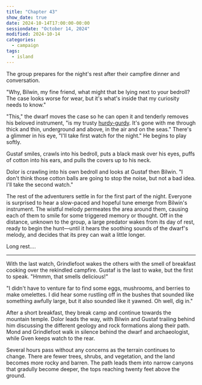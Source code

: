 ```yaml
---
title: "Chapter 43"
show_date: true
date: 2024-10-14T17:00:00-00:00
sessiondate: "October 14, 2024"
modified: 2024-10-14
categories:
  - campaign
tags:
  - island
---
```


The group prepares for the night's rest after their campfire dinner and conversation.

"Why, Bilwin, my fine friend, what might that be lying next to your bedroll? The case looks
worse for wear, but it's what's inside that my curiosity needs to know."

"This," the dwarf moves the case so he can open it and tenderly removes his beloved
instrument, "is my trusty [hurdy-gurdy](https://en.wikipedia.org/wiki/Hurdy-gurdy). 
It's gone with me through thick and thin, underground and above, in the air and on
the seas." There's a glimmer in his eye, "I'll take first watch for the night." He
begins to play softly.

Gustaf smiles, crawls into his bedroll, puts a black mask over his eyes, puffs of cotton into
his ears, and pulls the covers up to his neck.

Dolor is crawling into his own bedroll and looks at Gustaf then Bilwin. "I don't think those
cotton balls are going to stop the noise, but not a bad idea. I'll take the second watch."

The rest of the adventurers settle in for the first part of the night. Everyone is
surprised to hear a slow-paced and hopeful tune emerge from Bilwin's instrument. The
wistful melody permeates the area around them, causing each of them to smile for some
triggered memory or thought. Off in the distance, unknown to the group, a large predator
wakes from its day of rest, ready to begin the hunt—until it hears the soothing sounds
of the dwarf's melody, and decides that its prey can wait a little longer.

Long rest....

---

With the last watch, Grindlefoot wakes the others with the smell of breakfast cooking
over the rekindled campfire. Gustaf is the last to wake, but the first to speak. "Hmmm,
that smells delicious!"

"I didn't have to venture far to find some eggs, mushrooms, and berries to make omelettes.
I did hear some rustling off in the bushes that sounded like something awfully large,
but it also sounded like it yawned. Oh well, dig in."

After a short breakfast, they break camp and continue towards the mountain temple. Dolor
leads the way, with Bilwin and Gustaf trailing behind him discussing the different
geology and rock formations along their path. Mond and Grindlefoot walk in silence
behind the dwarf and archaeologist, while Gven keeps watch to the rear.

Several hours pass without any concerns as the terrain continues to change. There are fewer
trees, shrubs, and vegetation, and the land becomes more rocky and barren. The path leads
them into narrow canyons that gradully become deeper, the tops reaching twenty feet above
the ground.



<!-- NOTES -->

<!-- em dash: — | Mac kebyoard shortcut = Option + Shift + Dash (-) -->
<!-- https://oatcookies.neocities.org/dndmoney to convert copper, silver, gold, and more into CP -->
<!-- Frequently used links:
  [Barbarian rage](https://www.thegamer.com/dungeons-dragons-dnd-barbarian-rage-explained-guide/)
  [Bardic inspiration](https://www.dndbeyond.com/classes/1-bard#BardicInspiration-75)
  [Chaos Bolt](https://www.dndbeyond.com/spells/14761-chaos-bolt)
  [Hanseath](https://forgottenrealms.fandom.com/wiki/Hanseath)
  [Hellish Rebuke](https://www.dndbeyond.com/spells/hellish-rebuke)
  [hurdy-gurdy](https://en.wikipedia.org/wiki/Hurdy-gurdy)
  [Mind Spike](http://dnd5e.wikidot.com/spell:mind-spike)
  [Shillelagh](https://www.dndbeyond.com/spells/2249-shillelagh)
  [Spiritual Weapon](https://www.dndbeyond.com/spells/2263-spiritual-weapon)
  [Wild Shape](https://www.dndbeyond.com/posts/635-druid-101-wild-shape-guide)
-->
<!--
  Lists of spells for the classes:
    - Bard spells: https://www.dndbeyond.com/spells/class/1-bard
    - Cleric spells: https://www.dndbeyond.com/spells/class/cleric 
    - Druid spells: https://www.dndbeyond.com/spells/class/druid
    - Sorcerer spells: https://www.dndbeyond.com/spells/class/sorcerer
  Monsters: https://www.dndbeyond.com/monsters
  Damage types: https://www.wargamer.com/dnd/damage-types
  Luck (Bilwin): http://dnd5e.wikidot.com/feat:lucky
-->
<!-- Directions on a boat:
  Port = left side
  Starboard = right side
  Bow = front
  Aft = back (inside the ship, on board)
  Stern = back (outside, offboard)
-->
